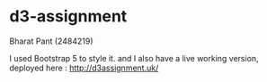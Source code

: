 # d3-assignment

Bharat  Pant (2484219)

I used Bootstrap 5 to style it.
and I also have a live working version, deployed here : http://d3assignment.uk/
